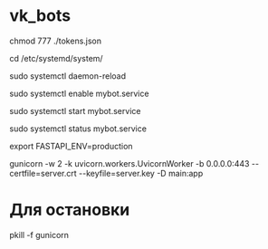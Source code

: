 # vk_bots


chmod 777 ./tokens.json

cd /etc/systemd/system/

sudo systemctl daemon-reload

sudo systemctl enable mybot.service

sudo systemctl start mybot.service

sudo systemctl status mybot.service

export FASTAPI_ENV=production

gunicorn -w 2 -k uvicorn.workers.UvicornWorker -b 0.0.0.0:443 --certfile=server.crt --keyfile=server.key -D main:app

# Для остановки
pkill -f gunicorn
